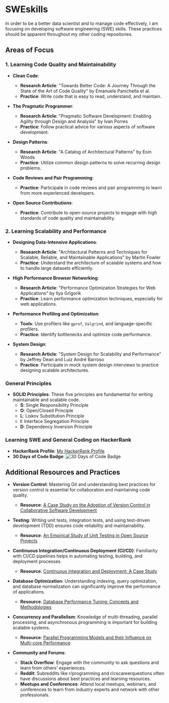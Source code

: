 # SWEskills

In order to be a better data scientist and to manage code effectively, I am focusing on developing software engineering (SWE) skills. These practices should be apparent throughout my other coding repositories.

## Areas of Focus

### 1. Learning Code Quality and Maintainability

- **Clean Code**:
  - **Research Article**: "Towards Better Code: A Journey Through the State of the Art of Code Quality" by Emanuele Panichella et al.
  - **Practice**: Write code that is easy to read, understand, and maintain.
  
- **The Pragmatic Programmer**:
  - **Research Article**: "Pragmatic Software Development: Enabling Agility through Design and Analysis" by Ivan Porres
  - **Practice**: Follow practical advice for various aspects of software development.

- **Design Patterns**:
  - **Research Article**: "A Catalog of Architectural Patterns" by Eoin Woods
  - **Practice**: Utilize common design patterns to solve recurring design problems.

- **Code Reviews and Pair Programming**:
  - **Practice**: Participate in code reviews and pair programming to learn from more experienced developers.

- **Open Source Contributions**:
  - **Practice**: Contribute to open-source projects to engage with high standards of code quality and maintainability.

### 2. Learning Scalability and Performance

- **Designing Data-Intensive Applications**:
  - **Research Article**: "Architectural Patterns and Techniques for Scalable, Reliable, and Maintainable Applications" by Martin Fowler
  - **Practice**: Understand the architecture of scalable systems and how to handle large datasets efficiently.

- **High Performance Browser Networking**:
  - **Research Article**: "Performance Optimization Strategies for Web Applications" by Ilya Grigorik
  - **Practice**: Learn performance optimization techniques, especially for web applications.

- **Performance Profiling and Optimization**:
  - **Tools**: Use profilers like `gprof`, `Valgrind`, and language-specific profilers.
  - **Practice**: Identify bottlenecks and optimize code performance.

- **System Design**:
  - **Research Article**: "System Design for Scalability and Performance" by Jeffrey Dean and Luiz André Barroso
  - **Practice**: Participate in mock system design interviews to practice designing scalable architectures.

### General Principles

- **SOLID Principles**: These five principles are fundamental for writing maintainable and scalable code.
  - **S**: Single Responsibility Principle
  - **O**: Open/Closed Principle
  - **L**: Liskov Substitution Principle
  - **I**: Interface Segregation Principle
  - **D**: Dependency Inversion Principle

### Learning SWE and General Coding on HackerRank

- **HackerRank Profile**: [My HackerRank Profile](https://www.hackerrank.com/ethannorton12)
- **30 Days of Code Badge**: ![30 Days of Code Badge](https://hrcdn.net/fcore/assets/badges/30-days-of-code-a772ae4c2f.svg)

## Additional Resources and Practices

- **Version Control**: Mastering Git and understanding best practices for version control is essential for collaboration and maintaining code quality.
  - **Resource**: [A Case Study on the Adoption of Version Control in Collaborative Software Development](https://www.researchgate.net/publication/221519260_A_Case_Study_on_the_Adoption_of_Version_Control_in_Collaborative_Software_Development)

- **Testing**: Writing unit tests, integration tests, and using test-driven development (TDD) ensures code reliability and maintainability.
  - **Resource**: [An Empirical Study of Unit Testing in Open Source Projects](https://dl.acm.org/doi/10.1145/3180155.3180174)

- **Continuous Integration/Continuous Deployment (CI/CD)**: Familiarity with CI/CD pipelines helps in automating testing, building, and deployment processes.
  - **Resource**: [Continuous Integration and Deployment: A Case Study](https://dl.acm.org/doi/10.1145/3377813.3381365)

- **Database Optimization**: Understanding indexing, query optimization, and database normalization can significantly improve the performance of applications.
  - **Resource**: [Database Performance Tuning: Concepts and Methodologies](https://ieeexplore.ieee.org/document/6824302)

- **Concurrency and Parallelism**: Knowledge of multi-threading, parallel processing, and asynchronous programming is important for building scalable systems.
  - **Resource**: [Parallel Programming Models and their Influence on Multi-core Performance](https://dl.acm.org/doi/10.1145/2145816.2145830)

- **Community and Forums**:
  - **Stack Overflow**: Engage with the community to ask questions and learn from others’ experiences.
  - **Reddit**: Subreddits like r/programming and r/cscareerquestions often have discussions about best practices and learning resources.
  - **Meetups and Conferences**: Attend local meetups, webinars, and conferences to learn from industry experts and network with other professionals.


